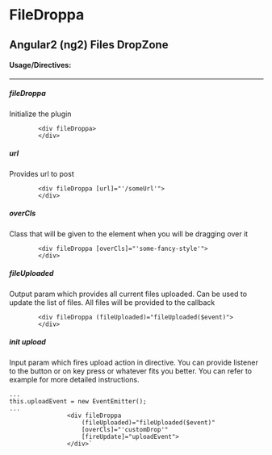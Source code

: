 # FileDroppa
## Angular2 (ng2) Files DropZone

#### Usage/Directives:
---------
##### fileDroppa
Initialize the plugin

```
        <div fileDroppa>
        </div>
```


##### url
Provides url to post

```
        <div fileDroppa [url]="'/someUrl'">
        </div>
```

##### overCls
Class that will be given to the element when you will be dragging over it

```
        <div fileDroppa [overCls]="'some-fancy-style'">
        </div>
```

##### fileUploaded
Output param which provides all current files uploaded. Can be used to update the list of files. All files will be provided to the callback

```
        <div fileDroppa (fileUploaded)="fileUploaded($event)">
        </div>
```

##### init upload
Input param which fires upload action in directive. You can provide listener to the button or on key press or whatever fits you better.
You can refer to example for more detailed instructions.
```
...
this.uploadEvent = new EventEmitter();
...
                <div fileDroppa
                    (fileUploaded)="fileUploaded($event)"
                    [overCls]="'customDrop'"
                    [fireUpdate]="uploadEvent">
                </div>`
```
